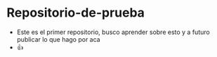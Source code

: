 # Repositorio-de-prueba

* Este es el primer repositorio, busco aprender sobre esto y a futuro publicar lo que hago por aca
* 👍
